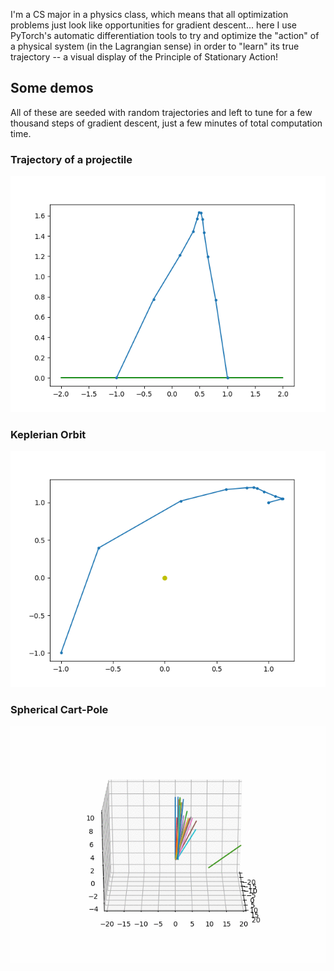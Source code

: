 I'm a CS major in a physics class, which means that all optimization problems
just look like opportunities for gradient descent... here I use PyTorch's
automatic differentiation tools to try and optimize the "action" of a physical
system (in the Lagrangian sense) in order to "learn" its true trajectory -- a
visual display of the Principle of Stationary Action!

## Some demos

All of these are seeded with random trajectories and left to tune for a few
thousand steps of gradient descent, just a few minutes of total computation
time.

### Trajectory of a projectile

![a parabola](trajectory.gif)

### Keplerian Orbit

![an ellipse](orbit.gif)

### Spherical Cart-Pole

![who knows](cart-pole.gif)
